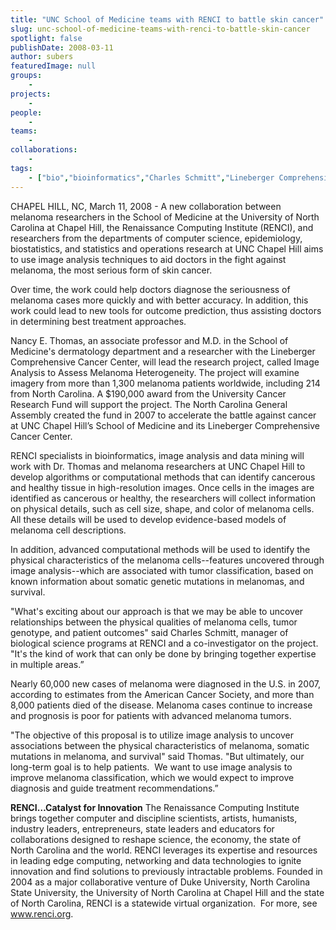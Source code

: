 ```yaml
---
title: "UNC School of Medicine teams with RENCI to battle skin cancer"
slug: unc-school-of-medicine-teams-with-renci-to-battle-skin-cancer
spotlight: false
publishDate: 2008-03-11
author: subers
featuredImage: null
groups:
    - 
projects:
    - 
people:
    - 
teams: 
    - 
collaborations:
    - 
tags:
    - ["bio","bioinformatics","Charles Schmitt","Lineberger Comprehensive Cancer Center","melanoma","UNC-Chapel Hill School of Medicine"]
---
```

CHAPEL HILL, NC, March 11, 2008 - A new collaboration between melanoma researchers in the School of Medicine at the University of North Carolina at Chapel Hill, the Renaissance Computing Institute (RENCI), and researchers from the departments of computer science, epidemiology, biostatistics, and statistics and operations research at UNC Chapel Hill aims to use image analysis techniques to aid doctors in the fight against melanoma, the most serious form of skin cancer.<!--more-->

Over time, the work could help doctors diagnose the seriousness of melanoma cases more quickly and with better accuracy. In addition, this work could lead to new tools for outcome prediction, thus assisting doctors in determining best treatment approaches.

Nancy E. Thomas, an associate professor and M.D. in the School of Medicine's dermatology department and a researcher with the Lineberger Comprehensive Cancer Center, will lead the research project, called Image Analysis to Assess Melanoma Heterogeneity. The project will examine imagery from more than 1,300 melanoma patients worldwide, including 214 from North Carolina. A $190,000 award from the University Cancer Research Fund will support the project. The North Carolina General Assembly created the fund in 2007 to accelerate the battle against cancer at UNC Chapel Hill’s School of Medicine and its Lineberger Comprehensive Cancer Center.

RENCI specialists in bioinformatics, image analysis and data mining will work with Dr. Thomas and melanoma researchers at UNC Chapel Hill to develop algorithms or computational methods that can identify cancerous and healthy tissue in high-resolution images. Once cells in the images are identified as cancerous or healthy, the researchers will collect information on physical details, such as cell size, shape, and color of melanoma cells.  All these details will be used to develop evidence-based models of melanoma cell descriptions.

In addition, advanced computational methods will be used to identify the physical characteristics of the melanoma cells--features uncovered through image analysis--which are associated with tumor classification, based on known information about somatic genetic mutations in melanomas, and survival.

"What's exciting about our approach is that we may be able to uncover relationships between the physical qualities of melanoma cells, tumor genotype, and patient outcomes" said Charles Schmitt, manager of biological science programs at RENCI and a co-investigator on the project. "It's the kind of work that can only be done by bringing together expertise in multiple areas.”

Nearly 60,000 new cases of melanoma were diagnosed in the U.S. in 2007, according to estimates from the American Cancer Society, and more than 8,000 patients died of the disease. Melanoma cases continue to increase and prognosis is poor for patients with advanced melanoma tumors.

"The objective of this proposal is to utilize image analysis to uncover associations between the physical characteristics of melanoma, somatic mutations in melanoma, and survival" said Thomas. "But ultimately, our long-term goal is to help patients.  We want to use image analysis to improve melanoma classification, which we would expect to improve diagnosis and guide treatment recommendations.”

<strong>RENCI…Catalyst for  Innovation</strong>
The Renaissance Computing Institute brings together computer and discipline scientists, artists, humanists, industry leaders, entrepreneurs, state leaders and educators for collaborations designed to reshape science, the economy, the state of North Carolina and the world. RENCI leverages its expertise and resources in leading edge computing, networking and data technologies to ignite innovation and find solutions to previously intractable problems. Founded in 2004 as a major collaborative venture of Duke University, North Carolina State University, the University of North Carolina at Chapel Hill and the state of North Carolina, RENCI is a statewide virtual organization.  For more, see <a href="https://www.renci.org/">www.renci.org</a>.
